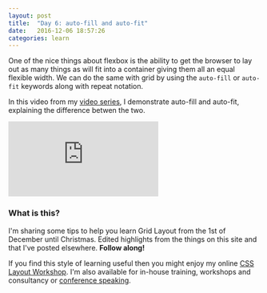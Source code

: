```yaml
---
layout: post
title:  "Day 6: auto-fill and auto-fit"
date:   2016-12-06 18:57:26
categories: learn
---
```


One of the nice things about flexbox is the ability to get the browser to lay out as many things as will fit into a container giving them all an equal flexible width. We can do the same with grid by using the `auto-fill` or `auto-fit` keywords along with repeat notation.

In this video from my [video series](/video), I demonstrate auto-fill and auto-fit, explaining the difference betwen the two.

<div class="embed-container">
<iframe src="https://www.youtube.com/embed/2zxWEeBkjk0?rel=0&amp;showinfo=0" frameborder="0" allowfullscreen></iframe>
</div>



### What is this?

I'm sharing some tips to help you learn Grid Layout from the 1st of December until Christmas. Edited highlights from the things on this site and that I've posted elsewhere. **Follow along!**

If you find this style of learning useful then you might enjoy my online [CSS Layout Workshop](https://thecssworkshop.com/). I'm also available for in-house training, workshops and consultancy or [conference speaking](https://rachelandrew.co.uk/speaking).